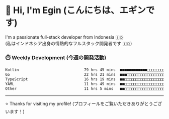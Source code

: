 # 👋 Hi, I'm Egin (こんにちは、エギンです)

I'm a passionate full-stack developer from Indonesia 🇮🇩  
(私はインドネシア出身の情熱的なフルスタック開発者です 🇮🇩)

### ⏱️ Weekly Development (今週の開発活動)

<!--START_SECTION:waka-->

```txt
Kotlin                             79 hrs 45 mins  ■■■■■■■■■■■■□□□□□□□□□□□□□   46.65 %
Go                                 22 hrs 21 mins  ■■■□□□□□□□□□□□□□□□□□□□□□□   13.08 %
TypeScript                         16 hrs 19 mins  ■■□□□□□□□□□□□□□□□□□□□□□□□   09.55 %
YAML                               11 hrs 49 mins  ■■□□□□□□□□□□□□□□□□□□□□□□□   06.92 %
Other                              11 hrs 5 mins   ■■□□□□□□□□□□□□□□□□□□□□□□□   06.49 %
```

<!--END_SECTION:waka-->

---

⭐️ Thanks for visiting my profile! (プロフィールをご覧いただきありがとうございます！)


<!-- Security scan triggered at 2025-09-02 02:45:51 -->